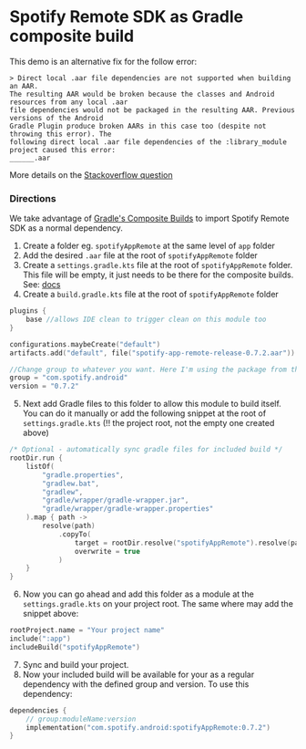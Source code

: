 # Spotify Remote SDK as Gradle composite build
This demo is an alternative fix for the follow error:
```
> Direct local .aar file dependencies are not supported when building an AAR. 
The resulting AAR would be broken because the classes and Android resources from any local .aar 
file dependencies would not be packaged in the resulting AAR. Previous versions of the Android 
Gradle Plugin produce broken AARs in this case too (despite not throwing this error). The 
following direct local .aar file dependencies of the :library_module project caused this error: 
______.aar
```
More details on the [Stackoverflow question](https://stackoverflow.com/questions/60878599/error-building-android-library-direct-local-aar-file-dependencies-are-not-supp)


### Directions
We take advantage of [Gradle's Composite Builds](https://docs.gradle.org/current/userguide/composite_builds.html) to import Spotify Remote SDK as a normal dependency.


1. Create a folder eg. `spotifyAppRemote` at the same level of `app` folder
2. Add the desired `.aar` file at the root of `spotifyAppRemote` folder
3. Create a `settings.gradle.kts` file at the root of `spotifyAppRemote` folder. This file will be empty, it just needs to be there for the composite builds. See: [docs](https://docs.gradle.org/current/userguide/composite_builds.html#settings_defined_composite)
4. Create a `build.gradle.kts` file at the root of `spotifyAppRemote` folder
```kotlin
plugins {
    base //allows IDE clean to trigger clean on this module too
}

configurations.maybeCreate("default")
artifacts.add("default", file("spotify-app-remote-release-0.7.2.aar"))

//Change group to whatever you want. Here I'm using the package from the aar that I'm importing from
group = "com.spotify.android"
version = "0.7.2"
```
5. Next add Gradle files to this folder to allow this module to build itself. You can do it manually or add the following snippet at the root of `settings.gradle.kts` (!! the project root, not the empty one created above)
```kotlin
/* Optional - automatically sync gradle files for included build */
rootDir.run {
    listOf(
        "gradle.properties",
        "gradlew.bat",
        "gradlew",
        "gradle/wrapper/gradle-wrapper.jar",
        "gradle/wrapper/gradle-wrapper.properties"
    ).map { path ->
        resolve(path)
            .copyTo(
                target = rootDir.resolve("spotifyAppRemote").resolve(path),
                overwrite = true
            )
    }
}
```
6. Now you can go ahead and add this folder as a module at the `settings.gradle.kts` on your project root. The same where may add the snippet above:
```kotlin
rootProject.name = "Your project name"
include(":app")
includeBuild("spotifyAppRemote")
```
7. Sync and build your project.
8. Now your included build will be available for your as a regular dependency with the defined group and version. To use this dependency:
```kotlin
dependencies {
    // group:moduleName:version
    implementation("com.spotify.android:spotifyAppRemote:0.7.2")
} 
```
